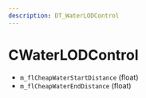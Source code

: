 ```yaml
---
description: DT_WaterLODControl
---
```


# CWaterLODControl


* `m_flCheapWaterStartDistance` (float)
* `m_flCheapWaterEndDistance` (float)
